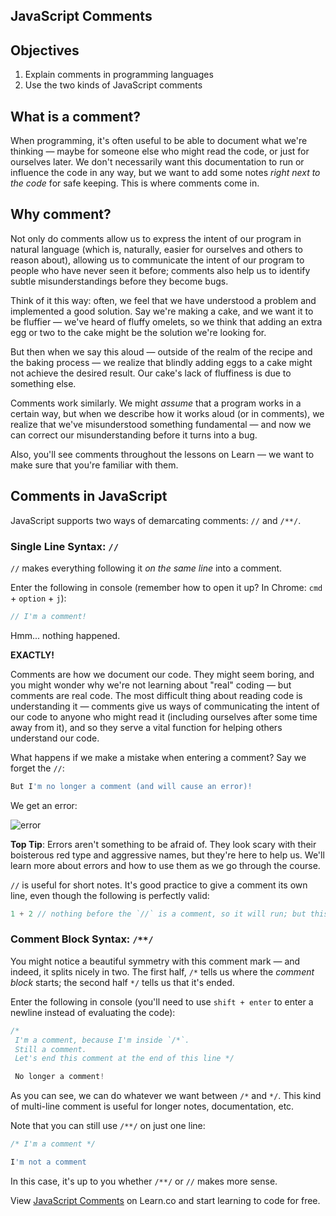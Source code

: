 JavaScript Comments
---

## Objectives

1. Explain comments in programming languages
2. Use the two kinds of JavaScript comments

## What is a comment?

When programming, it's often useful to be able to document what we're thinking — maybe for someone else who might read the code, or just for ourselves later. We don't necessarily want this documentation to run or influence the code in any way, but we want to add some notes _right next to the code_ for safe keeping. This is where comments come in.

## Why comment?

Not only do comments allow us to express the intent of our program in natural language (which is, naturally, easier for ourselves and others to reason about), allowing us to communicate the intent of our program to people who have never seen it before; comments also help us to identify subtle misunderstandings before they become bugs.

Think of it this way: often, we feel that we have understood a problem and implemented a good solution. Say we're making a cake, and we want it to be fluffier — we've heard of fluffy omelets, so we think that adding an extra egg or two to the cake might be the solution we're looking for.

But then when we say this aloud — outside of the realm of the recipe and the baking process — we realize that blindly adding eggs to a cake might not achieve the desired result. Our cake's lack of fluffiness is due to something else.

Comments work similarly. We might _assume_ that a program works in a certain way, but when we describe how it works aloud (or in comments), we realize that we've misunderstood something fundamental — and now we can correct our misunderstanding before it turns into a bug.

Also, you'll see comments throughout the lessons on Learn — we want to make sure that you're familiar with them.

## Comments in JavaScript

JavaScript supports two ways of demarcating comments: `//` and `/**/`.

### Single Line Syntax: `//`

`//` makes everything following it _on the same line_ into a comment.

Enter the following in console (remember how to open it up? In Chrome: `cmd` + `option` + `j`):

``` javascript
// I'm a comment!
```

Hmm... nothing happened.

**EXACTLY!**

Comments are how we document our code. They might seem boring, and you might wonder why we're not learning about "real" coding — but comments are real code. The most difficult thing about reading code is understanding it — comments give us ways of communicating the intent of our code to anyone who might read it (including ourselves after some time away from it), and so they serve a vital function for helping others understand our code.

What happens if we make a mistake when entering a comment? Say we forget the `//`:

``` javascript
But I'm no longer a comment (and will cause an error)!
```

We get an error:

![error](https://curriculum-content.s3.amazonaws.com/skills-based-js/comment_error.png)

**Top Tip**: Errors aren't something to be afraid of. They look scary with their boisterous red type and aggressive names, but they're here to help us. We'll learn more about errors and how to use them as we go through the course.

`//` is useful for short notes. It's good practice to give a comment its own line, even though the following is perfectly valid:

``` javascript
1 + 2 // nothing before the `//` is a comment, so it will run; but this comment is just fine -- by the way, the answer is 3
```

### Comment Block Syntax: `/**/`

You might notice a beautiful symmetry with this comment mark — and indeed, it splits nicely in two. The first half, `/*` tells us where the _comment block_ starts; the second half `*/` tells us that it's ended.

Enter the following in console (you'll need to use `shift + enter` to enter a newline instead of evaluating the code):

```javascript
/*
 I'm a comment, because I'm inside `/*`.
 Still a comment.
 Let's end this comment at the end of this line */

 No longer a comment!
```

As you can see, we can do whatever we want between `/*` and `*/`. This kind of multi-line comment is useful for longer notes, documentation, etc.

Note that you can still use `/**/` on just one line:

``` javascript
/* I'm a comment */

I'm not a comment
```

In this case, it's up to you whether `/**/` or `//` makes more sense.

<p class='util--hide'>View <a href='https://learn.co/lessons/javascript-comments'>JavaScript Comments</a> on Learn.co and start learning to code for free.</p>

